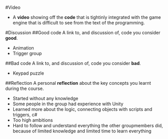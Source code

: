 #Video
* A **video** showing off the **code** that is tightinly integrated with the game engine that is difficult to see from the text of the programming.

#Discussion
##Good code
A link to, and discussion of, code you consider **good**.
- Animation
- Trigger group

##Bad code
A link to, and discussion of, code you consider **bad**.
- Keypad puzzle

##Reflection
A personal **reflection** about the key concepts you learnt during the course.
- Started without any knowledge
- Some people in the group had experience with Unity
- Learned more about the logic, connecting objects with scripts and triggers, c#
- Too high ambitions
- Hard to follow and understand everything the other groupmembers did, because of limited knowledge and limited time to learn everything
